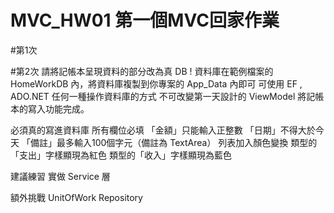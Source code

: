 # MVC_HW01 第一個MVC回家作業
#第1次

#第2次
請將記帳本呈現資料的部分改為真 DB !
資料庫在範例檔案的 HomeWorkDB 內，將資料庫複製到你專案的 App_Data 內即可
可使用 EF , ADO.NET 任何一種操作資料庫的方式
不可改變第一天設計的 ViewModel 
將記帳本的寫入功能完成。

必須真的寫進資料庫
所有欄位必填
「金額」只能輸入正整數
「日期」不得大於今天
「備註」最多輸入100個字元（備註為 TextArea）
列表加入顏色變換
類型的「支出」字樣顯現為紅色
類型的「收入」字樣顯現為藍色

建議練習
實做 Service 層

額外挑戰
UnitOfWork
Repository
